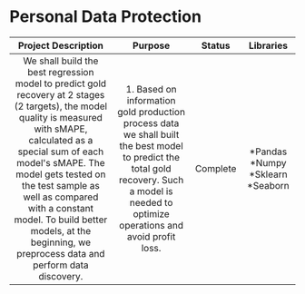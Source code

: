 #  Personal Data Protection <br>
| **Project Description** 	| **Purpose** 	| **Status** 	| **Libraries** 	|
|:---:	|:---:	|:---:	|:---:	|
| We shall build the best regression model to predict gold recovery at 2 stages (2 targets), the model quality is measured with sMAPE, calculated as a special sum of each model's sMAPE. The model gets tested on the test sample as well as compared with a constant model. To build better models, at the beginning, we preprocess data and perform data discovery. 	| 1. Based on information  gold production process data we shall built the best model to predict the total gold recovery. Such a model is needed to optimize  operations and avoid profit loss. 	|  Complete 	| *Pandas *Numpy *Sklearn *Seaborn 	|




